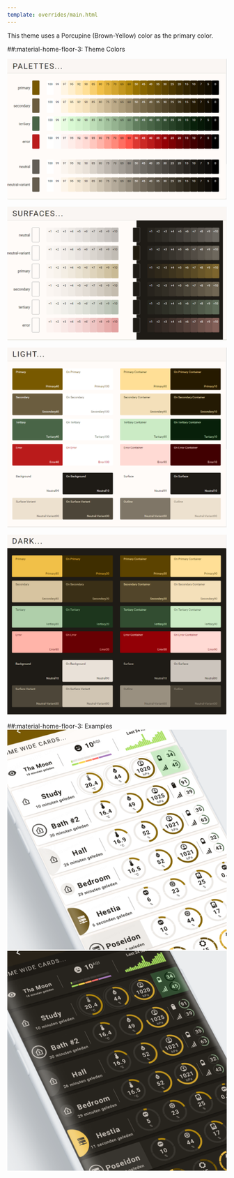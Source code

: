 ```yaml
---
template: overrides/main.html
---
```


This theme uses a Porcupine (Brown-Yellow) color as the primary color.

##:material-home-floor-3: Theme Colors


[![M3 Palettes]][M3 Palettes]

[![M3 Surfaces]][M3 Surfaces]

[![M3 Light]][M3 Light]

[![M3 Dark]][M3 Dark]

  [M3 Palettes]: ../assets/screenshots/m3-theme-03-palettes.png
  [M3 Surfaces]: ../assets/screenshots/m3-theme-03-surfaces.png
  [M3 Light]: ../assets/screenshots/m3-theme-03-light.png
  [M3 Dark]: ../assets/screenshots/m3-theme-03-dark.png
  

##:material-home-floor-3: Examples
[![M3 Example Light]][M3 Example Light]
[![M3 Example Dark]][M3 Example Dark]

  [M3 Example Light]: ../assets/screenshots/m3-example-03-light.png
  [M3 Example Dark]: ../assets/screenshots/m3-example-03-dark.png

